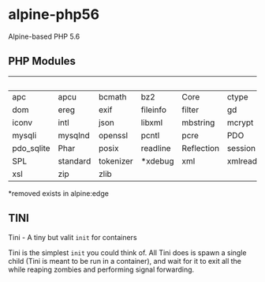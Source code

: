 # alpine-php56
Alpine-based PHP 5.6

## PHP Modules

&nbsp;     | &nbsp;   | &nbsp;    | &nbsp;   | &nbsp;     | &nbsp;    | &nbsp;    | &nbsp;
---        | ---      | ---       | ---      |---         |---        |---        |---
apc        | apcu     | bcmath    | bz2      | Core       | ctype     | curl      | date
dom        | ereg     | exif      | fileinfo | filter     | gd        | gettext   | hash
iconv      | intl     | json      | libxml   | mbstring   | mcrypt    | memcache  | mysql
mysqli     | mysqlnd  | openssl   | pcntl    | pcre       | PDO       | pdo_mysql | pdo_pgsql
pdo_sqlite | Phar     | posix     | readline | Reflection | session   | SimpleXML | soap
SPL        | standard | tokenizer | *xdebug  | xml        | xmlreader | xmlrpc    | xmlwriter
xsl        | zip      | zlib      |          |            |           |           |

*removed exists in alpine:edge

## TINI

Tini - A tiny but valit `init` for containers

Tini is the simplest `init` you could think of. All Tini does is spawn a single child (Tini is meant to be run in a container), and wait for it to exit all the while reaping zombies and performing signal forwarding.
